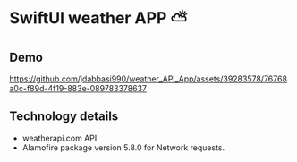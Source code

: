 # SwiftUI weather APP ⛅

## Demo

https://github.com/jdabbasi990/weather_API_App/assets/39283578/76768a0c-f89d-4f19-883e-089783378637


## Technology details
- weatherapi.com API
- Alamofire package version 5.8.0 for Network requests.
  
